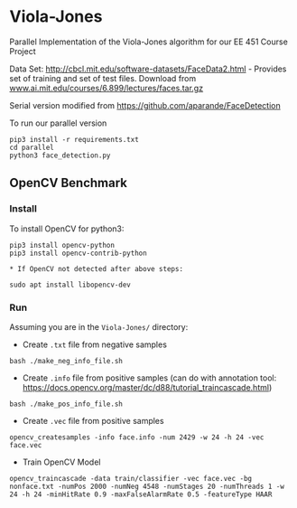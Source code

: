 # Viola-Jones
Parallel Implementation of the Viola-Jones algorithm for our EE 451 Course Project

Data Set: http://cbcl.mit.edu/software-datasets/FaceData2.html - Provides set of training and set of test files. Download from www.ai.mit.edu/courses/6.899/lectures/faces.tar.gz

Serial version modified from https://github.com/aparande/FaceDetection

To run our parallel version
```
pip3 install -r requirements.txt
cd parallel
python3 face_detection.py
```

## OpenCV Benchmark
### Install
To install OpenCV for python3:
```
pip3 install opencv-python
pip3 install opencv-contrib-python
```
    * If OpenCV not detected after above steps:
```
sudo apt install libopencv-dev
```

### Run
Assuming you are in the `Viola-Jones/` directory:
* Create `.txt` file from negative samples
```
bash ./make_neg_info_file.sh
```
* Create `.info` file from positive samples (can do with annotation tool: https://docs.opencv.org/master/dc/d88/tutorial_traincascade.html)
```
bash ./make_pos_info_file.sh
```
* Create `.vec` file from positive samples
```
opencv_createsamples -info face.info -num 2429 -w 24 -h 24 -vec face.vec
```
* Train OpenCV Model
```
opencv_traincascade -data train/classifier -vec face.vec -bg nonface.txt -numPos 2000 -numNeg 4548 -numStages 20 -numThreads 1 -w 24 -h 24 -minHitRate 0.9 -maxFalseAlarmRate 0.5 -featureType HAAR
```